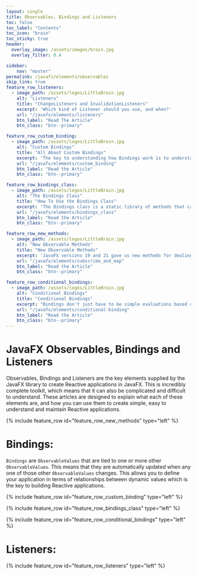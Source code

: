 ```yaml
---
layout: single
title: Observables, Bindings and Listeners
toc: false
toc_label: "Contents"
toc_icon: "brain"
toc_sticky: true
header:
  overlay_image: /assets/images/brain.jpg
  overlay_filter: 0.4

sidebar:
    nav: "master"
permalink: /javafx/elements/observables
skip_link: true
feature_row_listeners:
  - image_path: /assets/logos/LittleBrain.jpg
    alt: "Listeners"
    title: "ChangeListeners and InvalidationListeners"
    excerpt: 'Which kind of Listener should you use, and when?'
    url: "/javafx/elements/listeners"
    btn_label: "Read The Article"
    btn_class: "btn--primary"

feature_row_custom_binding:
  - image_path: /assets/logos/LittleBrain.jpg
    alt: "Custom Bindings"
    title: "All About Custom Bindings"
    excerpt: 'The key to understanding how Bindings work is to understand how to create your own Binding by extending one of the abstract classes from the JavaFX library.'
    url: "/javafx/elements/custom_binding"
    btn_label: "Read the Article"
    btn_class: "btn--primary"

feature_row_bindings_class:
  - image_path: /assets/logos/LittleBrain.jpg
    alt: "The Bindings Class"
    title: "How To Use the Bindings Class"
    excerpt: 'The Bindings class is a static library of methods that can create bindings for you.  Learning how to use this library will give you the ability to create all kinds of special bindings without having to create custom binding classes.'
    url: "/javafx/elements/bindings_class"
    btn_label: "Read the Article"
    btn_class: "btn--primary"

feature_row_new_methods:
  - image_path: /assets/logos/LittleBrain.jpg
    alt: "New Observable Methods"
    title: "New Observable Methods"
    excerpt: 'JavaFX versions 19 and 21 gave us new methods for dealing with Observables.  We now have ObservableValue.map(), and variations on ObservableValue.subscribe().  These new methods should be your "go to" approach to Listeners and Bindings from now on.'
    url: "/javafx/elements/subscribe_and_map"
    btn_label: "Read the Article"
    btn_class: "btn--primary"

feature_row_conditional_bindings:
  - image_path: /assets/logos/LittleBrain.jpg
    alt: "Conditional Bindings"
    title: "Conditional Bindings"
    excerpt: "Bindings don't just have to be simple evaluations based on the current values of their dependencies.  Here's how to create Bindings with internal state that allows them to do some very sophisticated things"
    url: "/javafx/elements/conditional-binding"
    btn_label: "Read the Article"
    btn_class: "btn--primary"
---
```


# JavaFX Observables, Bindings and Listeners

Observables, Bindings and Listeners are the key elements supplied by the JavaFX library to create Reactive applications in JavaFX.  This is incredibly complete toolkit, which means that it can also be complicated and difficult to understand.  These articles are designed to explain what each of these elements are, and how you can use them to create simple, easy to understand and maintain Reactive applications.

{% include feature_row id="feature_row_new_methods" type="left" %}

# Bindings:

`Bindings` are `ObservableValues` that are tied to one or more other `ObservableValues`.  This means that they are automatically updated when any one of those other `ObservableValues` changes.  This allows you to define your application in terms of relationships between dynamic values which is the key to building Reactive applications.

{% include feature_row id="feature_row_custom_binding" type="left" %}

{% include feature_row id="feature_row_bindings_class" type="left" %}

{% include feature_row id="feature_row_conditional_bindings" type="left" %}

# Listeners:

{% include feature_row id="feature_row_listeners" type="left" %}
